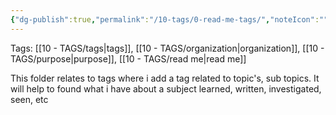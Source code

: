 ```yaml
---
{"dg-publish":true,"permalink":"/10-tags/0-read-me-tags/","noteIcon":""}
---
```


Tags: [[10 - TAGS/tags\|tags]], [[10 - TAGS/organization\|organization]], [[10 - TAGS/purpose\|purpose]], [[10 - TAGS/read me\|read me]]

This folder relates to tags where i add a tag related to topic's, sub topics.
It will help to found what i have about a subject learned, written, investigated, seen, etc